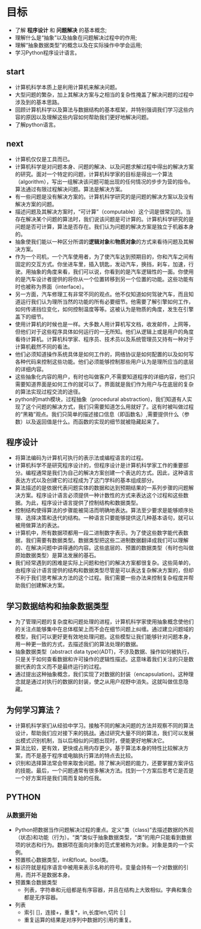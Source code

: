 # 目标

* 了解 **程序设计** 和 **问题解决** 的基本概念;
* 理解什么是“抽象”以及抽象在问题解决过程中的作用;
* 理解“抽象数据类型”的概念以及在实际操作中学会运用;
* 学习Python程序设计语言。

## start

* 计算机科学本质上是利用计算机来解决问题。
* 大型问题的繁杂，加上其解决方案与之相当的复杂性掩盖了解决问题的过程中涉及到的基本思路。
* 回顾计算机科学以及算法与数据结构的基本框架，并特别强调我们学习这些内容的原因以及理解这些内容如何帮助我们更好地解决问题。
* 了解python语言。

## next

* 计算机仅仅是工具而已。
* 计算机科学是对问题本身、问题的解决、以及问题求解过程中得出的解决方案的研究。面对一个特定的问题，计算机科学家的目标是得出一个算法（algorithm），写出一组解决该问题可能出现的任何情况的步步为营的指令。算法通过有限过程解决问题。算法是解决方案。
* 有一些问题是没有解决方案的。计算机科学研究的是问题的解决方案以及没有解决方案的问题。
* 描述问题及其解决方案时，“可计算”（computable）这个词是很常见的。当存在解决某个问题的算法时，我们说该问题是可计算的。计算机科学研究的是问题是否可计算，算法是否存在。我们认为问题的解决方案是独立于机器本身的。
* 抽象使我们能以一种区分所谓的**逻辑对象**和**物质对象**的方式来看待问题及其解决方案。
* 作为一个司机，一个汽车使用者，为了使汽车达到预期目的，你和汽车之间有固定的交互方式。你坐进车里，插入钥匙，发动汽车，换挡，刹车，加速，行驶。用抽象的角度来看，我们可以说，你看到的是汽车逻辑性的一面。你使用的是汽车设计者提供的将你从一个位置转移到另一个位置的功能。这些功能有时也被称为界面（interface）。
* 另一方面，汽车修理工有非常不同的观点。他不仅知道如何驾驶汽车，而且知道运行我们认为理所当然的功能的所有必要细节。他需要了解引擎如何工作，如何传递挡位变化，如何控制温度等等。这被认为是物质的角度，发生在引擎盖下的细节。
* 使用计算机的时候也是一样。大多数人用计算机写文档，收发邮件，上网等，但他们对于这些程序具体如何运行的一无所知。他们从逻辑上或是用户的角度看待计算机。计算机科学家、程序员、技术员以及系统管理员又持有一种对于计算机截然不同的看法。
* 他们必须知道操作系统具体是如何工作的，网络协议是如何配置的以及如何写各种代码来控制这些功能。他们必须能够控制那些用户认为是理所应当的底层的详细内容。
* 这些抽象化内容的用户，有时也叫做客户,不需要知道程序的详细内容，他们只需要知道界面是如何工作的就可以了。界面就是我们作为用户与在底层的复杂的算法实现过程交流的途径。
* python的math模块，过程抽象（procedural abstraction)，我们知道有人实现了这个问题的解决方式，我们只需要知道怎么用就好了。这有时被叫做过程的“黑箱”观点。我们只简单的描述接口信息（即函数名）,需要提供什么（参数）以及返回值是什么。而函数的实现的细节就被隐藏起来了。

## 程序设计

* 将算法编码为计算机可执行的表示法或编程语言的过程。
* 计算机科学不是研究程序设计的，但程序设计是计算机科学家工作的重要部分。编程通常是我们为自己的解决方案创建一个表达的方式。因此，这种语言表达方式以及创建它的过程成为了这门学科的基本组成部分。
* 算法描述的是依据代表问题实体的数据和达到预期结果的一系列步骤的问题解决方案。程序设计语言必须提供一种计数性的方式来表达这个过程和这些数据。为此，程序设计语言提供了控制结构和数据类型。
* 控制结构使得算法的步骤能被简洁而明确地表达。算法至少要求是能够顺序处理、选择决策和迭代的结构。一种语言只要能够提供这几种基本语句，就可以被用做算法的表达。
* 计算机中，所有数据项都用一段二进制数字表示。为了使这些数字能代表数据，我们需要有数据类型。数据类型把这些二进制数据翻译成我们可以理解的、在解决问题中讲得通的内容。这些底层的、预置的数据类型（有时也叫做原始数据类型）是算法发展的基石。
* 我们经常遇到的困难是实际上问题和他们的解决方案都很复杂。这些简单的，由程序设计语言提供的结构和数据类型尽管是可以表达复杂解决方案的，但却不利于我们思考解决方法的这个过程。我们需要一些办法来控制复杂程度并帮助我们创建解决方案。

## 学习数据结构和抽象数据类型

* 为了管理问题的复杂度和问题处理的进程，计算机科学家使用抽象概念使他们的关注点能够集中在总体框架上而不会在细节问题上纠缠。通过建立问题域的模型，我们可以更好更有效地处理问题。这些模型让我们能够针对问题本身，用一种更一致的方式，去描述我们的算法处理的数据。
* 抽象数据类型（abstract data type)(ADT)，不涉及数据、操作如何被执行，只是关于如何查看数据和许可操作的逻辑性描述。这意味着我们关注的只是数据代表的含义而不是最终运行的过程。
* 通过提出这种抽象概念，我们实现了对数据的封装（encapsulation)。这种理念就是通过对执行的数据的封装，使之从用户视野中消失。这就叫做信息隐藏。

## 为何学习算法？

* 计算机科学家们从经验中学习。接触不同的解决问题的方法并观察不同的算法设计，帮助我们应对接下来的挑战。通过研究大量不同的算法，我们可以发展出模式识别机制，当以后相似的问题出现时，便能更好地解决它。
* 算法比较，更有效，更快或占用内存更少。基于算法本身的特性比较解决方案，而不是基于程序或电脑执行算法的特点去比较。
* 识别和选择算法常会带来取舍问题。除了解决问题的能力，还要掌握方案评估的技能。最后，一个问题通常有很多解决方法。找到一个方案后思考它是否是一个好方案将是我们周而复始的任我。

## PYTHON

### 从数据开始

* Python把数据当作问题解决过程的重点。定义“类（class)”去描述数据的外观（状态)和功能（行为）。“类”类似于抽象数据类型，“类”的用户只能看到数据项的状态和行为。数据项在面向对象的范式里被称为对象。对象是类的一个实例。
* 预置核心数据类型，int和float。bool类。
* 标识符就是程序语言中被用来表示名称的符号。变量会持有一个对数据的引用，而并不是数据本身。
* 预置集合数据类型
  * 列表，字符串和元组都是有序容器，并且在结构上大致相似。字典和集合都是无序容器。
* 列表
  * 索引 []，连接+，重复*，in,长度len,切片 [:]
  * 重复运算的结果是对序列中数据的引用的重复。